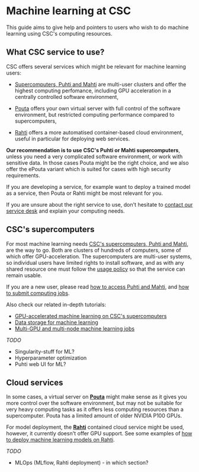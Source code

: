 # Machine learning at CSC

This guide aims to give help and pointers to users who wish to do machine
learning using CSC's computing resources.

## What CSC service to use?

CSC offers several services which might be relevant for machine learning users:

- [Supercomputers, Puhti and Mahti](../../computing/overview.md) are multi-user
  clusters and offer the highest computing perfomance, including GPU
  acceleration in a centrally controlled software environment,

- [Pouta](../../cloud/pouta/index.md) offers your own virtual server with full
  control of the software environment, but restricted computing performance
  compared to supercomputers, 

- [Rahti](../../cloud/rahti/index.md) offers a more automatised container-based
  cloud environment, useful in particular for deploying web services.

**Our recommendation is to use CSC's Puhti or Mahti supercomputers**, unless you
need a very complicated software environment, or work with sensitive data. In
those cases Pouta might be the right choice, and we also offer the ePouta
variant which is suited for cases with high security requirements.

If you are developing a service, for example want to deploy a trained model as a
service, then Pouta or Rahti might be most relevant for you. 

If you are unsure about the right service to use, don't hesitate to [contact our
service desk](../contact.md) and explain your computing needs.


## CSC's supercomputers

For most machine learning needs [CSC's supercomputers, Puhti and
Mahti](../../computing/overview.md), are the way to go. Both are clusters of
hundreds of computers, some of which offer GPU-acceleration. The supercomputers
are multi-user systems, so individual users have limited rights to install
software, and as with any shared resource one must follow the [usage
policy](../../computing/overview.md#usage-policy) so that the service can remain
usable.

If you are a new user, please read [how to access Puhti and
Mahti](../../computing/overview.md), and [how to submit computing
jobs](../../computing/running/getting-started.md).

Also check our related in-depth tutorials:

* [GPU-accelerated machine learning on CSC's supercomputers](gpu-ml.md)
* [Data storage for machine learning](ml-data.md)
* [Multi-GPU and multi-node machine learning jobs](ml-multi.md)

*TODO*

* Singularity-stuff for ML?
* Hyperparameter optimization
* Puhti web UI for ML?


## Cloud services

In some cases, a virtual server on [**Pouta**](../../cloud/pouta/index.md) might
make sense as it gives you more control over the software environment, but may
not be suitable for very heavy computing tasks as it offers less computing
resources than a supercomputer. Pouta has a limited amount of older NVIDIA P100
GPUs.

For model deployment, the [**Rahti**](../../cloud/rahti/index.md) contained
cloud service might be used, however, it currently doesn't offer GPU support.
See some examples of [how to deploy machine learning models on
Rahti](https://github.com/CSCfi/rahti-ml-examples).

*TODO*

* MLOps (MLflow, Rahti deployment) - in which section?
